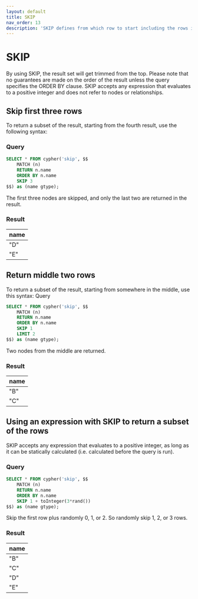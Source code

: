 ```yaml
---
layout: default
title: SKIP
nav_order: 13
description: 'SKIP defines from which row to start including the rows in the output.'
--- 
```


# SKIP

By using SKIP, the result set will get trimmed from the top. Please note that no guarantees are made on the order of the result unless the query specifies the ORDER BY clause. SKIP accepts any expression that evaluates to a positive integer and does not refer to nodes or relationships.


## Skip first three rows

To return a subset of the result, starting from the fourth result, use the following syntax:

### Query
```sql
SELECT * FROM cypher('skip', $$
    MATCH (n)
    RETURN n.name
    ORDER BY n.name
    SKIP 3
$$) as (name gtype);
```

The first three nodes are skipped, and only the last two are returned in the result.

### Result
| name |
| ---- |
| "D" |
| "E" |

## Return middle two rows

To return a subset of the result, starting from somewhere in the middle, use this syntax:
Query
```sql
SELECT * FROM cypher('skip', $$
    MATCH (n)
    RETURN n.name
    ORDER BY n.name
    SKIP 1
    LIMIT 2
$$) as (name gtype);
```

Two nodes from the middle are returned.

### Result
| name |
| ---- |
| "B" |
| "C" |

## Using an expression with SKIP to return a subset of the rows

SKIP accepts any expression that evaluates to a positive integer, as long as it can be statically calculated (i.e. calculated before the query is run).

### Query
```sql
SELECT * FROM cypher('skip', $$
    MATCH (n)
    RETURN n.name
    ORDER BY n.name
    SKIP 1 + toInteger(3*rand())
$$) as (name gtype);
```

Skip the first row plus randomly 0, 1, or 2. So randomly skip 1, 2, or 3 rows.

### Result
| name |
| ---- |
| "B" |
| "C" |
| "D" |
| "E" |

